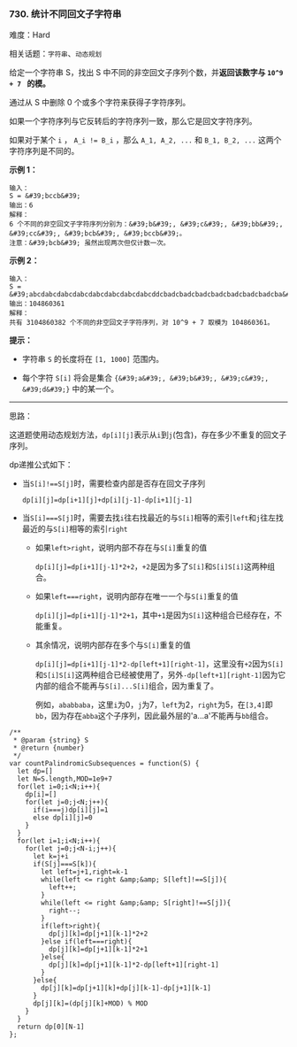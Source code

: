 ### 730. 统计不同回文子字符串

难度：Hard

相关话题：`字符串`、`动态规划`

给定一个字符串 S，找出 S 中不同的非空回文子序列个数，并**返回该数字与  `10^9 + 7 ` 的模。** 



通过从 S 中删除 0 个或多个字符来获得子字符序列。



如果一个字符序列与它反转后的字符序列一致，那么它是回文字符序列。



如果对于某个 `i` ， `A_i != B_i` ，那么 `A_1, A_2, ...`  和 `B_1, B_2, ...`  这两个字符序列是不同的。







**示例 1：** 



```
输入：
S = &#39;bccb&#39;
输出：6
解释：
6 个不同的非空回文子字符序列分别为：&#39;b&#39;, &#39;c&#39;, &#39;bb&#39;, &#39;cc&#39;, &#39;bcb&#39;, &#39;bccb&#39;。
注意：&#39;bcb&#39; 虽然出现两次但仅计数一次。
```


**示例 2：** 



```
输入：
S = &#39;abcdabcdabcdabcdabcdabcdabcdabcddcbadcbadcbadcbadcbadcbadcbadcba&#39;
输出：104860361
解释：
共有 3104860382 个不同的非空回文子字符序列，对 10^9 + 7 取模为 104860361。
```






**提示：** 




* 字符串 `S` 的长度将在 `[1, 1000]` 范围内。

* 每个字符 `S[i]` 将会是集合 `{&#39;a&#39;, &#39;b&#39;, &#39;c&#39;, &#39;d&#39;}` 中的某一个。










-----

思路：

这道题使用动态规划方法，`dp[i][j]`表示从`i`到`j`(包含)，存在多少不重复的回文子序列。

dp递推公式如下：

* 当`S[i]!==S[j]`时，需要检查内部是否存在回文子序列

    `dp[i][j]=dp[i+1][j]+dp[i][j-1]-dp[i+1][j-1]`

* 当`S[i]===S[j]`时，需要去找`i`往右找最近的与`S[i]`相等的索引`left`和`j`往左找最近的与`S[i]`相等的索引`right`

    * 如果`left>right`，说明内部不存在与`S[i]`重复的值
    
        `dp[i][j]=dp[i+1][j-1]*2+2`，`+2`是因为多了`S[i]`和`S[i]S[i]`这两种组合。
    
    * 如果`left===right`，说明内部存在唯一一个与`S[i]`重复的值
    
        `dp[i][j]=dp[i+1][j-1]*2+1`，其中`+1`是因为`S[i]`这种组合已经存在，不能重复。
    
    * 其余情况，说明内部存在多个与`S[i]`重复的值
    
        `dp[i][j]=dp[i+1][j-1]*2-dp[left+1][right-1]`，这里没有`+2`因为`S[i]`和`S[i]S[i]`这两种组合已经被使用了，另外`-dp[left+1][right-1]`因为它内部的组合不能再与`S[i]...S[i]`组合，因为重复了。

        例如，`ababbaba`，这里`i`为0，`j`为7，`left`为2，`right`为5，在`[3,4]`即`bb`，因为存在`abba`这个子序列，因此最外层的'a...a'不能再与`bb`组合。


```
/**
 * @param {string} S
 * @return {number}
 */
var countPalindromicSubsequences = function(S) {
  let dp=[]
  let N=S.length,MOD=1e9+7
  for(let i=0;i<N;i++){
    dp[i]=[]
    for(let j=0;j<N;j++){
      if(i===j)dp[i][j]=1
      else dp[i][j]=0
    }
  }
  for(let i=1;i<N;i++){
    for(let j=0;j<N-i;j++){
      let k=j+i
      if(S[j]===S[k]){
        let left=j+1,right=k-1
        while(left <= right &amp;&amp; S[left]!==S[j]){
          left++;
        }
        while(left <= right &amp;&amp; S[right]!==S[j]){
          right--;
        }
        if(left>right){
          dp[j][k]=dp[j+1][k-1]*2+2
        }else if(left===right){
          dp[j][k]=dp[j+1][k-1]*2+1
        }else{
          dp[j][k]=dp[j+1][k-1]*2-dp[left+1][right-1]
        }
      }else{
        dp[j][k]=dp[j+1][k]+dp[j][k-1]-dp[j+1][k-1]
      }
      dp[j][k]=(dp[j][k]+MOD) % MOD
    }
  }
  return dp[0][N-1]
};
```

